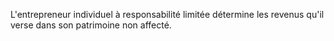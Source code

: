 L'entrepreneur individuel à responsabilité limitée détermine les revenus qu'il verse dans son patrimoine non affecté. 

